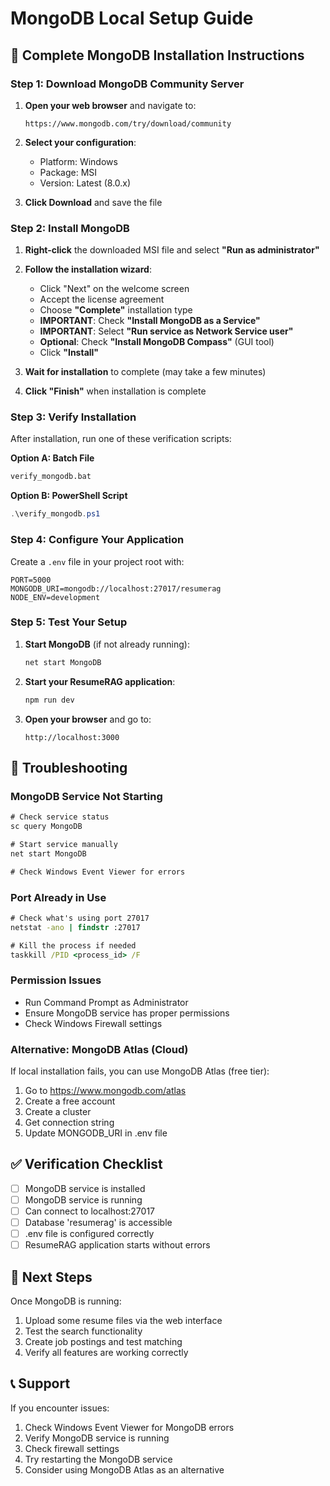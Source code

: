 # MongoDB Local Setup Guide

## 🍃 Complete MongoDB Installation Instructions

### Step 1: Download MongoDB Community Server

1. **Open your web browser** and navigate to:
   ```
   https://www.mongodb.com/try/download/community
   ```

2. **Select your configuration**:
   - Platform: Windows
   - Package: MSI
   - Version: Latest (8.0.x)

3. **Click Download** and save the file

### Step 2: Install MongoDB

1. **Right-click** the downloaded MSI file and select **"Run as administrator"**

2. **Follow the installation wizard**:
   - Click "Next" on the welcome screen
   - Accept the license agreement
   - Choose **"Complete"** installation type
   - **IMPORTANT**: Check **"Install MongoDB as a Service"**
   - **IMPORTANT**: Select **"Run service as Network Service user"**
   - **Optional**: Check **"Install MongoDB Compass"** (GUI tool)
   - Click **"Install"**

3. **Wait for installation** to complete (may take a few minutes)

4. **Click "Finish"** when installation is complete

### Step 3: Verify Installation

After installation, run one of these verification scripts:

**Option A: Batch File**
```cmd
verify_mongodb.bat
```

**Option B: PowerShell Script**
```powershell
.\verify_mongodb.ps1
```

### Step 4: Configure Your Application

Create a `.env` file in your project root with:
```
PORT=5000
MONGODB_URI=mongodb://localhost:27017/resumerag
NODE_ENV=development
```

### Step 5: Test Your Setup

1. **Start MongoDB** (if not already running):
   ```cmd
   net start MongoDB
   ```

2. **Start your ResumeRAG application**:
   ```cmd
   npm run dev
   ```

3. **Open your browser** and go to:
   ```
   http://localhost:3000
   ```

## 🔧 Troubleshooting

### MongoDB Service Not Starting
```cmd
# Check service status
sc query MongoDB

# Start service manually
net start MongoDB

# Check Windows Event Viewer for errors
```

### Port Already in Use
```cmd
# Check what's using port 27017
netstat -ano | findstr :27017

# Kill the process if needed
taskkill /PID <process_id> /F
```

### Permission Issues
- Run Command Prompt as Administrator
- Ensure MongoDB service has proper permissions
- Check Windows Firewall settings

### Alternative: MongoDB Atlas (Cloud)
If local installation fails, you can use MongoDB Atlas (free tier):
1. Go to https://www.mongodb.com/atlas
2. Create a free account
3. Create a cluster
4. Get connection string
5. Update MONGODB_URI in .env file

## ✅ Verification Checklist

- [ ] MongoDB service is installed
- [ ] MongoDB service is running
- [ ] Can connect to localhost:27017
- [ ] Database 'resumerag' is accessible
- [ ] .env file is configured correctly
- [ ] ResumeRAG application starts without errors

## 🚀 Next Steps

Once MongoDB is running:
1. Upload some resume files via the web interface
2. Test the search functionality
3. Create job postings and test matching
4. Verify all features are working correctly

## 📞 Support

If you encounter issues:
1. Check Windows Event Viewer for MongoDB errors
2. Verify MongoDB service is running
3. Check firewall settings
4. Try restarting the MongoDB service
5. Consider using MongoDB Atlas as an alternative
